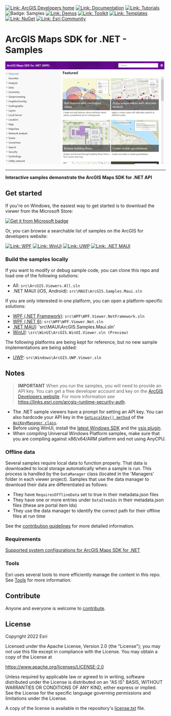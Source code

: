 [![Link: ArcGIS Developers home](https://img.shields.io/badge/ArcGIS%20Developers%20Home-633b9b?style=flat-square)](https://developers.arcgis.com)
[![Link: Documentation](https://img.shields.io/badge/Documentation-633b9b?style=flat-square)](https://developers.arcgis.com/net/)
[![Link: Tutorials](https://img.shields.io/badge/Tutorials-633b9b?style=flat-square)](https://developers.arcgis.com/documentation/mapping-apis-and-services/tutorials/)
![Badge: Samples](https://img.shields.io/badge/Samples-black?style=flat-square)
[![Link: Demos](https://img.shields.io/badge/Demos-633b9b?style=flat-square)](https://github.com/Esri/arcgis-runtime-demos-dotnet)
[![Link: Toolkit](https://img.shields.io/badge/Toolkit-633b9b?style=flat-square)](https://developers.arcgis.com/net/ui-components/)
[![Link: Templates](https://img.shields.io/badge/Templates-633b9b?style=flat-square&logo=visualstudio&labelColor=gray)](https://github.com/Esri/arcgis-runtime-templates-dotnet)
[![Link: NuGet](https://img.shields.io/badge/NuGet-633b9b?style=flat-square&logo=nuget&labelColor=gray)](https://www.nuget.org/profiles/Esri_Inc)
[![Link: Esri Community](https://img.shields.io/badge/🙋-Get%20help%20in%20Esri%20Community-633b9b?style=flat-square)](https://community.esri.com/t5/arcgis-runtime-sdk-for-net/bd-p/arcgis-runtime-sdk-dotnet-questions)

# ArcGIS Maps SDK for .NET - Samples

<a href="//www.microsoft.com/store/apps/9mtp5013343h?cid=storebadge&ocid=badge"><img src="./samples_screenshot.png" title="Get the viewer from Microsoft" alt="Screenshot of the sample viewer for WPF" width="500px" /></a>
<hr />

**Interactive samples demonstrate the ArcGIS Maps SDK for .NET API**

## Get started

If you're on Windows, the easiest way to get started is to download the viewer from the Microsoft Store:

<a href='//www.microsoft.com/store/apps/9mtp5013343h?cid=storebadge&ocid=badge'><img src='https://developer.microsoft.com/store/badges/images/English_get-it-from-MS.png' alt='Get it from Microsoft badge' width="125" /></a>

Or, you can browse a searchable list of samples on the ArcGIS for developers website:

[![Link: WPF](https://img.shields.io/badge/WPF-0078d6?style=flat-square&labelColor=gray&logo=windowsxp)](https://developers.arcgis.com/net/wpf/sample-code/)
[![Link: WinUI](https://img.shields.io/badge/WinUI-0E53BD?style=flat-square&labelColor=gray&logo=windows)](https://developers.arcgis.com/net/winui/sample-code/)
[![Link: UWP](https://img.shields.io/badge/UWP-(Legacy)-202020?style=flat-square&labelColor=gray&logo=windows)](https://developers.arcgis.com/net/uwp/sample-code/)
[![Link: .NET MAUI](https://img.shields.io/badge/MAUI-512BD4?style=square&labelColor=gray&logo=dotnet)](https://developers.arcgis.com/net/maui/sample-code/)

### Build the samples locally

If you want to modify or debug sample code, you can clone this repo and load one of the following solutions:

- All: `src\ArcGIS.Viewers.All.sln`
- .NET MAUI (iOS, Android): `src\MAUI\ArcGIS.Samples.Maui.sln`

If you are only interested in one platform, you can open a platform-specific solutions:

- [WPF (.NET Framework)](src/WPF/readme.md): `src\WPF\WPF.Viewer.NetFramework.sln`
- [WPF (.NET 6)](src/WPF/readme.md): `src\WPF\WPF.Viewer.Net.sln`
- [.NET MAUI](src/MAUI/readme.md): 'src\MAUI\ArcGIS.Samples.Maui.sln'
- [WinUI](src/WinUI/readme.md): `\src\WinUI\ArcGIS.WinUI.Viewer.sln (Preview)`

The following platforms are being kept for reference, but no new sample implementations are being added:

- [UWP](src/UWP/readme.md): `src\Windows\ArcGIS.UWP.Viewer.sln`

## Notes

> **IMPORTANT** When you run the samples, you will need to provide an API key. You can get a free developer account and key on the [ArcGIS Developers website](developers.arcgis.com). For more information see https://links.esri.com/arcgis-runtime-security-auth.

- The .NET sample viewers have a prompt for setting an API key. You can also hardcode your API key in the [`GetLocalKey() method`](https://github.com/Esri/arcgis-maps-sdk-dotnet-samples/tree/main/src/ArcGIS.Samples.Shared/Managers/ApiKeyManager.cs#L89) of the [`ApiKeyManager class`](https://github.com/Esri/arcgis-maps-sdk-dotnet-samples/tree/main/src/ArcGIS.Samples.Shared/Managers/ApiKeyManager.cs).
- Before using WinUI, install the [latest Windows SDK](https://developer.microsoft.com/en-us/windows/downloads/windows-sdk/) and the [vsix plugin](https://aka.ms/windowsappsdk/stable-vsix-2022-cs).
- When compiling Universal Windows Platform samples, make sure that you are compiling against x86/x64/ARM platform and not using AnyCPU.

### Offline data

Several samples require local data to function properly. That data is downloaded to local storage automatically when a sample is run.
This process is handled by the `DataManager` class (located in the 'Managers' folder in each viewer project). Samples
that use the data manager to download their data are differentiated as follows:

- They have `RequiresOfflineData` set to true in their metadata.json files
- They have one or more entries under `DataItemIds` in their metadata.json files (these are portal item Ids)
- They use the data manager to identify the correct path for their offline files at run time

See the [contribution guidelines](https://github.com/Esri/arcgis-maps-sdk-dotnet-samples/wiki/Contributing) for more detailed information.

### Requirements

[Supported system configurations for ArcGIS Maps SDK for .NET](https://developers.arcgis.com/net/reference/system-requirements/)

### Tools

Esri uses several tools to more efficiently manage the content in this repo. See [Tools](tools/readme.md) for more information.

## Contribute

Anyone and everyone is welcome to [contribute](https://github.com/Esri/arcgis-maps-sdk-dotnet-samples/wiki/Contributing).

## License

Copyright 2022 Esri

Licensed under the Apache License, Version 2.0 (the "License");
you may not use this file except in compliance with the License.
You may obtain a copy of the License at

https://www.apache.org/licenses/LICENSE-2.0

Unless required by applicable law or agreed to in writing, software
distributed under the License is distributed on an "AS IS" BASIS,
WITHOUT WARRANTIES OR CONDITIONS OF ANY KIND, either express or implied.
See the License for the specific language governing permissions and
limitations under the License.

A copy of the license is available in the repository's [license.txt](/license.txt) file.
